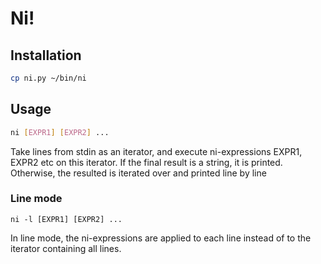 # Ni!

## Installation
```sh
cp ni.py ~/bin/ni
```

## Usage
```sh
ni [EXPR1] [EXPR2] ...
```
Take lines from stdin as an iterator, and execute ni-expressions EXPR1, EXPR2 etc on this iterator.
If the final result is a string, it is printed. Otherwise, the resulted is iterated over and printed line by line

### Line mode
```
ni -l [EXPR1] [EXPR2] ...
```
In line mode, the ni-expressions are applied to each line instead of to the iterator containing all lines.
